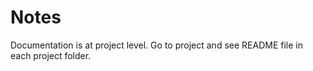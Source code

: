 # Notes

Documentation is at project level. Go to project and see README file in each project folder.
